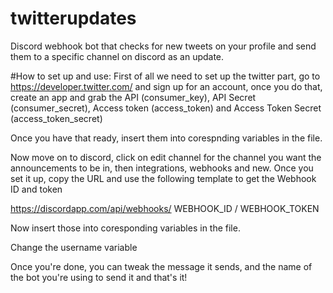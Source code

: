 # twitterupdates
Discord webhook bot that checks for new tweets on your profile and send them to a specific channel on discord as an update.


#How to set up and use:
First of all we need to set up the twitter part, go to https://developer.twitter.com/ and sign up for an account, once you do that, create an app and grab the API (consumer_key), API Secret (consumer_secret), Access token (access_token) and Access Token Secret (access_token_secret)

Once you have that ready, insert them into corespnding variables in the file.

Now move on to discord, click on edit channel for the channel you want the announcements to be in, then integrations, webhooks and new. Once you set it up, copy the URL and use the following template to get the Webhook ID and token

https://discordapp.com/api/webhooks/ WEBHOOK_ID / WEBHOOK_TOKEN

Now insert those into coresponding variables in the file.

Change the username variable

Once you're done, you can tweak the message it sends, and the name of the bot you're using to send it and that's it!

